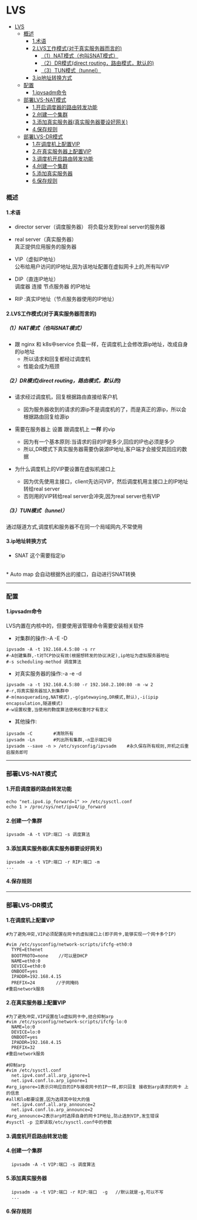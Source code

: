 # LVS

<!-- @import "[TOC]" {cmd="toc" depthFrom=1 depthTo=6 orderedList=false} -->
<!-- code_chunk_output -->

- [LVS](#lvs)
    - [概述](#概述)
      - [1.术语](#1术语)
      - [2.LVS工作模式(对于真实服务器而言的)](#2lvs工作模式对于真实服务器而言的)
        - [（1）NAT模式（也叫SNAT模式）](#1nat模式也叫snat模式)
        - [（2）DR模式(direct routing，路由模式，默认的)](#2dr模式direct-routing路由模式默认的)
        - [（3）TUN模式（tunnel）](#3tun模式tunnel)
      - [3.ip地址转换方式](#3ip地址转换方式)
    - [配置](#配置)
      - [1.ipvsadm命令](#1ipvsadm命令)
    - [部署LVS-NAT模式](#部署lvs-nat模式)
      - [1.开启调度器的路由转发功能](#1开启调度器的路由转发功能)
      - [2.创建一个集群](#2创建一个集群)
      - [3.添加真实服务器(真实服务器要设好网关)](#3添加真实服务器真实服务器要设好网关)
      - [4.保存规则](#4保存规则)
    - [部署LVS-DR模式](#部署lvs-dr模式)
      - [1.在调度机上配置VIP](#1在调度机上配置vip)
      - [2.在真实服务器上配置VIP](#2在真实服务器上配置vip)
      - [3.调度机开启路由转发功能](#3调度机开启路由转发功能)
      - [4.创建一个集群](#4创建一个集群)
      - [5.添加真实服务器](#5添加真实服务器)
      - [6.保存规则](#6保存规则)

<!-- /code_chunk_output -->

### 概述

#### 1.术语
* director server（调度服务器）
将负载分发到real server的服务器

* real server（真实服务器）   
真正提供应用服务的服务器

* VIP（虚拟IP地址）       
公布给用户访问的IP地址,因为该地址配置在虚拟网卡上的,所有叫VIP

* DIP（直连IP地址）       
调度器 连接 节点服务器 的IP地址

* RIP :真实IP地址（节点服务器使用的IP地址）

#### 2.LVS工作模式(对于真实服务器而言的)

##### （1）NAT模式（也叫SNAT模式）
* 跟 nginx 和 k8s中service 负载一样，在调度机上会修改源ip地址，改成自身的ip地址
  * 所以请求和回复都经过调度机
  * 性能会成为瓶颈

##### （2）DR模式(direct routing，路由模式，默认的)
* 请求经过调度机，回复根据路由直接给客户机
  * 因为服务器收到的请求的源ip不是调度机的了，而是真正的源ip，所以会根据路由回复给源ip

* 需要在服务器上 设置 跟调度机上 **一样** 的vip
  * 因为有一个基本原则:当请求的目的IP是多少,回应的IP也必须是多少
  * 所以,DR模式下真实服务器需要伪装源IP地址,客户端才会接受其回应的数据

* 为什么调度机上的VIP要设置在虚拟机接口上
  * 因为优先使用主接口，client先访问VIP，然后调度机用主接口上的IP地址转给real server
  * 否则用的VIP转给real server会冲突,因为real server也有VIP


##### （3）TUN模式（tunnel）
通过隧道方式,调度机和服务器不在同一个局域网内,不常使用

#### 3.ip地址转换方式
* SNAT
这个需要指定ip
</br>
* Auto map
会自动根据外出的接口，自动进行SNAT转换

***

### 配置

#### 1.ipvsadm命令

LVS内置在内核中的，但要使用该管理命令需要安装相关软件

* 对集群的操作:-A -E -D
```shell
ipvsadm -A -t 192.168.4.5:80 -s rr
#-A创建集群,-t对TCP协议有效(根据想转发的协议决定),ip地址为虚拟服务器地址
#-s scheduling-method 调度算法
```

* 对真实服务器的操作:-a -e -d
```shell
ipvsadm -a -t 192.168.4.5:80 -r 192.168.2.100:80 -m -w 2
#-r,将真实服务器加入到集群中
#-m(masquerading,NAT模式),-g(gatewaying,DR模式,默认),-i(ipip encapsulation,隧道模式)
#-w设置权重,当使用的覅度算法使用权重时才有意义
```

* 其他操作:
```shell
ipvsadm -C        #清除所有
ipvsadm -Ln       #列出所有集群,-n显示端口号
ipvsadm --save -n > /etc/sysconfig/ipvsadm    #永久保存所有规则,开机之后重启服务即可
```

***

### 部署LVS-NAT模式

#### 1.开启调度器的路由转发功能
```shell
echo "net.ipv4.ip_forward=1" >> /etc/sysctl.conf
echo 1 > /proc/sys/net/ipv4/ip_forward
```

#### 2.创建一个集群
```shell
ipvsadm -A -t VIP:端口 -s 调度算法
```

#### 3.添加真实服务器(真实服务器要设好网关)
```shell
ipvsadm -a -t VIP:端口 -r RIP:端口 -m
...
```

#### 4.保存规则

***

### 部署LVS-DR模式

#### 1.在调度机上配置VIP

```shell
#为了避免冲突,VIP必须配置在网卡的虚拟接口上(即子网卡,能够实现一个网卡多个IP)

#vim /etc/sysconfig/network-scripts/ifcfg-eth0:0
  TYPE=Ethenet
  BOOTPROTO=none    //可以是DHCP
  NAME=eth0:0
  DEVICE=eth0:0
  ONBOOT=yes
  IPADDR=192.168.4.15
  PREFIX=24        //子网掩码
#重启network服务
```

#### 2.在真实服务器上配置VIP
```shell
#为了避免冲突,VIP设置在lo虚拟网卡中,结合抑制arp
#vim /etc/sysconfig/network-scripts/ifcfg-lo:0
  NAME=lo:0
  DEVICE=lo:0
  ONBOOT=yes
  IPADDR=192.168.4.15
  PREFIX=32
#重启network服务

#抑制arp
#vim /etc/sysctl.conf
  net.ipv4.conf.all.arp_ignore=1    
  net.ipv4.conf.lo.arp_ignore=1    
#arg_ignore=1表示只响应目的IP与接收网卡的IP一样,即只回复 接收到arp请求的网卡 上的信息
#all和lo都要设置,因为选择其中较大的值
  net.ipv4.conf.all.arp_announce=2
  net.ipv4.conf.lo.arp_announce=2
#arg_announce=2表示arp时选择自身的网卡IP地址,防止选到VIP,发生错误
#sysctl -p 立即读取/etc/sysctl.conf中的参数
```

#### 3.调度机开启路由转发功能

#### 4.创建一个集群
```shell
  ipvsadm -A -t VIP:端口 -s 调度算法
```

#### 5.添加真实服务器
```shell
  ipvsadm -a -t VIP:端口 -r RIP:端口  -g   //默认就是-g,可以不写
  ...
```

#### 6.保存规则
